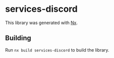 # services-discord

This library was generated with [Nx](https://nx.dev).

## Building

Run `nx build services-discord` to build the library.
